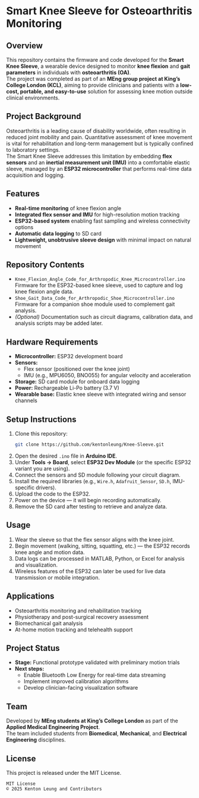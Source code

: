 # Smart Knee Sleeve for Osteoarthritis Monitoring

## Overview
This repository contains the firmware and code developed for the **Smart Knee Sleeve**, a wearable device designed to monitor **knee flexion** and **gait parameters** in individuals with **osteoarthritis (OA)**.  
The project was completed as part of an **MEng group project at King’s College London (KCL)**, aiming to provide clinicians and patients with a **low-cost, portable, and easy-to-use** solution for assessing knee motion outside clinical environments.

## Project Background
Osteoarthritis is a leading cause of disability worldwide, often resulting in reduced joint mobility and pain. Quantitative assessment of knee movement is vital for rehabilitation and long-term management but is typically confined to laboratory settings.  
The Smart Knee Sleeve addresses this limitation by embedding **flex sensors** and an **inertial measurement unit (IMU)** into a comfortable elastic sleeve, managed by an **ESP32 microcontroller** that performs real-time data acquisition and logging.

## Features
- **Real-time monitoring** of knee flexion angle  
- **Integrated flex sensor and IMU** for high-resolution motion tracking  
- **ESP32-based system** enabling fast sampling and wireless connectivity options  
- **Automatic data logging** to SD card  
- **Lightweight, unobtrusive sleeve design** with minimal impact on natural movement  

## Repository Contents
- `Knee_Flexion_Angle_Code_for_Arthropodic_Knee_Microcontroller.ino`  
  Firmware for the ESP32-based knee sleeve, used to capture and log knee flexion angle data.  
- `Shoe_Gait_Data_Code_for_Arthropodic_Shoe_Microcontroller.ino`  
  Firmware for a companion shoe module used to complement gait analysis.  
- *(Optional)* Documentation such as circuit diagrams, calibration data, and analysis scripts may be added later.

## Hardware Requirements
- **Microcontroller:** ESP32 development board  
- **Sensors:**  
  - Flex sensor (positioned over the knee joint)  
  - IMU (e.g., MPU6050, BNO055) for angular velocity and acceleration  
- **Storage:** SD card module for onboard data logging  
- **Power:** Rechargeable Li-Po battery (3.7 V)  
- **Wearable base:** Elastic knee sleeve with integrated wiring and sensor channels  

## Setup Instructions
1. Clone this repository:  
   ```bash
   git clone https://github.com/kentonleung/Knee-Sleeve.git
   ```
2. Open the desired `.ino` file in **Arduino IDE**.  
3. Under **Tools → Board**, select **ESP32 Dev Module** (or the specific ESP32 variant you are using).  
4. Connect the sensors and SD module following your circuit diagram.  
5. Install the required libraries (e.g., `Wire.h`, `Adafruit_Sensor`, `SD.h`, IMU-specific drivers).  
6. Upload the code to the ESP32.  
7. Power on the device — it will begin recording automatically.  
8. Remove the SD card after testing to retrieve and analyze data.

## Usage
1. Wear the sleeve so that the flex sensor aligns with the knee joint.  
2. Begin movement (walking, sitting, squatting, etc.) — the ESP32 records knee angle and motion data.  
3. Data logs can be processed in MATLAB, Python, or Excel for analysis and visualization.  
4. Wireless features of the ESP32 can later be used for live data transmission or mobile integration.

## Applications
- Osteoarthritis monitoring and rehabilitation tracking  
- Physiotherapy and post-surgical recovery assessment  
- Biomechanical gait analysis  
- At-home motion tracking and telehealth support  

## Project Status
- **Stage:** Functional prototype validated with preliminary motion trials  
- **Next steps:**  
  - Enable Bluetooth Low Energy for real-time data streaming  
  - Implement improved calibration algorithms  
  - Develop clinician-facing visualization software  

## Team
Developed by **MEng students at King’s College London** as part of the **Applied Medical Engineering Project**.  
The team included students from **Biomedical**, **Mechanical**, and **Electrical Engineering** disciplines.

## License
This project is released under the MIT License.  
```
MIT License  
© 2025 Kenton Leung and Contributors
```
